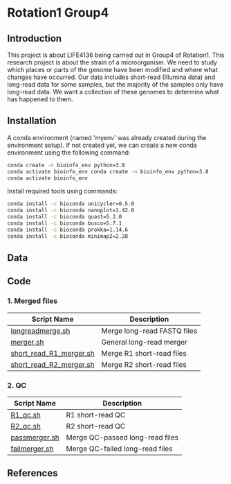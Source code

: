 # Rotation1 Group4
## Introduction
This project is about LIFE4136 being carried out in Group4 of Rotation1. This research project is about the strain of a microorganism. We need to study which places or parts of the genome have been modified and where what changes have occurred. Our data includes short-read (Illumina data) and long-read data for some samples, but the majority of the samples only have long-read data. We want a collection of these genomes to determine what has happened to them.
## Installation
A conda environment (named 'myenv' was already created during the environment setup). If not created yet, we can create a new conda environment using the following command:

```bash
conda create -n bioinfo_env python=3.8
conda activate bioinfo_env conda create -n bioinfo_env python=3.8
conda activate bioinfo_env
```
Install required tools using commands:
```bash
conda install -c bioconda unicycler=0.5.0
conda install -c bioconda nanoplot=1.42.0
conda install -c bioconda quast=5.2.0
conda install -c bioconda busco=5.7.1
conda install -c bioconda prokka=1.14.6
conda install -c bioconda minimap2=2.28
```
## Data

## Code
### 1. Merged files
| Script Name                                      | Description                     |
|--------------------------------------------------|----------------------------------|
| [longreadmerge.sh](/merged_files/merger/longreadmerge.sh) | Merge long-read FASTQ files    |
| [merger.sh](/merged_files/merger/merger.sh)   | General long-read merger        |
| [short_read_R1_merger.sh](/merged_files/merger/short_read_R1_merger.sh) | Merge R1 short-read files       |
| [short_read_R2_merger.sh](/merged_files/merger/short_read_R2_merger.sh) | Merge R2 short-read files       |
### 2. QC
| Script Name                                      | Description                     |
|--------------------------------------------------|----------------------------------|
| [R1_qc.sh](/merged_files/merger/R1_qc.sh)     | R1 short-read QC                |
| [R2_qc.sh](/merged_files/merger/R2_qc.sh)     | R2 short-read QC                |
| [passmerger.sh](/merged_files/merger/passmerger.sh) | Merge QC-passed long-read files |
| [failmerger.sh](/merged_files/merger/failmerger.sh) | Merge QC-failed long-read files |
## References
